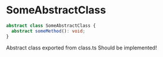 # SomeAbstractClass

```typescript
abstract class SomeAbstractClass {
  abstract someMethod(): void;
}
```

Abstract class exported from class.ts
Should be implemented!
